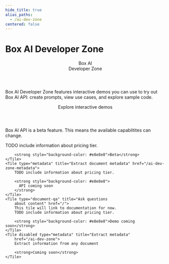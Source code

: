 ```yaml
---
hide_title: true
alias_paths:
  - /ai-dev-zone
centered: false
---
```

# Box AI Developer Zone

<Centered wide id="ai-developer-zone" >
  <HeroImage type="AiDevZone" imageWidth="548" imageHeight="493">
    <Header>
      Box AI</br>
      Developer Zone
    </Header>

Box AI Developer Zone features interactive
demos you can use to try out Box AI API: 
create prompts, view use cases, and 
explore sample code.
  </HeroImage>
</Centered>

<Centered mid>
  <Header>
    Explore interactive demos
  </Header>
    <p style="text-align: left; margin-left: 0;">
      Box AI API is a beta feature. This means the available
      capablitites can change.
    </p>
  <TileGrid rows="3">
    <Tile type="summarisation" title="Summarize a document" href="/ai-dev-zone-summary">
        TODO include information about pricing tier.

        <strong style="background-color: #e8e8e8">Beta</strong>
    </Tile>
    <Tile type="metadata" title="Extract document metadata" href="/ai-dev-zone-metadata">
        TODO include information about pricing tier.

        <strong style="background-color: #e8e8e8">
          API coming soon
        </strong>
    </Tile>
    <Tile type="document-qa" title="Ask questions
        about content" href="/">
        This tile will link to documentation for now.
        TODO include information about pricing tier.

        <strong style="background-color: #e8e8e8">Demo coming soon</strong>
    </Tile>
    <Tile disabled type="metadata" title="Extract metadata"
        href="/ai-dev-zone">
        Extract information from any document

        <strong>Coming soon</strong>
    </Tile>
  </TileGrid>
</Centered>

<!-- <Centered mid>
  <Header>
    AI API reference
  </Header>
  <p style="text-align: left; margin-left: 0;">
    Follow along with our featured guides to help get you up and running
  </p>

  <TileGrid rows="4">
    <Tile type="pen" title="Text generation"
      href="/ai-dev-zone">
        AI API ask about document's content endpoint
    </Tile>
    <Tile type="speach-bubble" title="Q&A"
      href="/ai-dev-zone">
        AI API document Q&A endpoint
    </Tile>
    <Tile type="document" title="Metadata extraction"
      href="/ai-dev-zone">
        Metadata AI API for extrating metadata from a document
    </Tile>
    <Tile type="document" title="Metadata extraction"
      href="/ai-dev-zone">
        Metadata AI API for extrating metadata from a document
    </Tile>
  </TileGrid>
</Centered> -->
